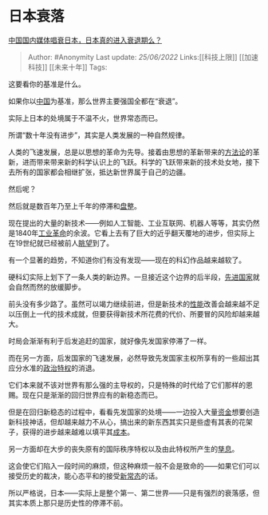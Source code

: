 # 日本衰落
[中国国内媒体唱衰日本，日本真的进入衰退期么？](https://www.zhihu.com/question/275095772/answer/2534958164)

> Author: #Anonymity
> Last update: *25/06/2022*
> Links:[[科技上限]] [[加速科技]] [[未来十年]]
> Tags:

这要看你的基准是什么。

如果你以[中国](https://www.zhihu.com/search?q=%E4%B8%AD%E5%9B%BD&search_source=Entity&hybrid_search_source=Entity&hybrid_search_extra=%7B%22sourceType%22%3A%22answer%22%2C%22sourceId%22%3A2534958164%7D)为基准，那么世界主要强国全都在“衰退”。

实际上日本的处境属于不温不火，世界常态而已。

所谓“数十年没有进步”，其实是人类发展的一种自然规律。

人类的飞速发展，总是以思想的革命为先导。接着由思想的革新带来的[方法论](https://www.zhihu.com/search?q=%E6%96%B9%E6%B3%95%E8%AE%BA&search_source=Entity&hybrid_search_source=Entity&hybrid_search_extra=%7B%22sourceType%22%3A%22answer%22%2C%22sourceId%22%3A2534958164%7D)的革新，进而带来带来新的科学认识上的飞跃。科学的飞跃带来新的技术处女地，接下去所有的国家都会相继扩张，抵达新世界属于自己的边疆。

然后呢？

然后就是数百年乃至上千年的停滞和[盘整](https://www.zhihu.com/search?q=%E7%9B%98%E6%95%B4&search_source=Entity&hybrid_search_source=Entity&hybrid_search_extra=%7B%22sourceType%22%3A%22answer%22%2C%22sourceId%22%3A2534958164%7D)。

现在提出的大量的新技术——例如人工智能、工业互联网、机器人等等，其实仍然是1840年[工业革命](https://www.zhihu.com/search?q=%E5%B7%A5%E4%B8%9A%E9%9D%A9%E5%91%BD&search_source=Entity&hybrid_search_source=Entity&hybrid_search_extra=%7B%22sourceType%22%3A%22answer%22%2C%22sourceId%22%3A2534958164%7D)的余波。它看上去有了巨大的近乎翻天覆地的进步，但实际上在19世纪就已经被前人[眺望](https://www.zhihu.com/search?q=%E7%9C%BA%E6%9C%9B&search_source=Entity&hybrid_search_source=Entity&hybrid_search_extra=%7B%22sourceType%22%3A%22answer%22%2C%22sourceId%22%3A2534958164%7D)到了。

有一个显著的趋势，不知道你们有没有发现——现在的科幻作品越来越软了。

硬科幻实际上划下了一条人类的新边界。一旦接近这个边界的后半段，[先进国家](https://www.zhihu.com/search?q=%E5%85%88%E8%BF%9B%E5%9B%BD%E5%AE%B6&search_source=Entity&hybrid_search_source=Entity&hybrid_search_extra=%7B%22sourceType%22%3A%22answer%22%2C%22sourceId%22%3A2534958164%7D)就会自然而然的放缓脚步。

前头没有多少路了。虽然可以竭力继续前进，但是新技术的[性能](https://www.zhihu.com/search?q=%E6%80%A7%E8%83%BD&search_source=Entity&hybrid_search_source=Entity&hybrid_search_extra=%7B%22sourceType%22%3A%22answer%22%2C%22sourceId%22%3A2534958164%7D)改善会越来越不足以压倒上一代的技术成就，但要获得新技术所花费的代价、所要冒的风险却越来越大。

时局会渐渐有利于后发追赶的国家，就好像先发国家停滞了一样。

而在另一方面，后发国家的飞速发展，必然导致先发国家主权所享有的一些超出其应分水准的[政治特权](https://www.zhihu.com/search?q=%E6%94%BF%E6%B2%BB%E7%89%B9%E6%9D%83&search_source=Entity&hybrid_search_source=Entity&hybrid_search_extra=%7B%22sourceType%22%3A%22answer%22%2C%22sourceId%22%3A2534958164%7D)的消退。

它们本来就不该对世界有那么强的主导权的，只是特殊的时代给了它们那样的恩赐。现在只是渐渐的回归世界应有的新稳态而已。

但是在回归新稳态的过程中，看看先发国家的处境——一边投入大量[资金](https://www.zhihu.com/search?q=%E8%B5%84%E9%87%91&search_source=Entity&hybrid_search_source=Entity&hybrid_search_extra=%7B%22sourceType%22%3A%22answer%22%2C%22sourceId%22%3A2534958164%7D)想要创造新科技神话，但却越来越力不从心，搞出来的新东西其实只是些虚有其表的花架子，获得的进步越来越难以填平其[成本](https://www.zhihu.com/search?q=%E6%88%90%E6%9C%AC&search_source=Entity&hybrid_search_source=Entity&hybrid_search_extra=%7B%22sourceType%22%3A%22answer%22%2C%22sourceId%22%3A2534958164%7D)。

另一方面却在大步的丧失原有的国际秩序特权以及由此特权所产生的[孳息](https://www.zhihu.com/search?q=%E5%AD%B3%E6%81%AF&search_source=Entity&hybrid_search_source=Entity&hybrid_search_extra=%7B%22sourceType%22%3A%22answer%22%2C%22sourceId%22%3A2534958164%7D)。

这会使它们陷入一段时间的麻烦，但这种麻烦一般不会是致命的——如果它们可以接受历史的裁决，能心态平和的接受[新常态](https://www.zhihu.com/search?q=%E6%96%B0%E5%B8%B8%E6%80%81&search_source=Entity&hybrid_search_source=Entity&hybrid_search_extra=%7B%22sourceType%22%3A%22answer%22%2C%22sourceId%22%3A2534958164%7D)的话。

所以严格说，日本——实际上是整个第一、第二世界——只是有强烈的衰落感，但其实本质上那只是历史性的停滞不前。

